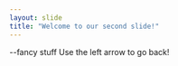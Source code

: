 ```yaml
---
layout: slide
title: "Welcome to our second slide!"
---
```

--fancy stuff
Use the left arrow to go back!
